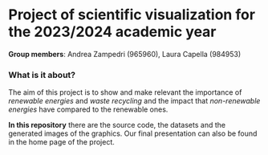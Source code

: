# Project of scientific visualization for the 2023/2024 academic year
**Group members**: Andrea Zampedri (965960), Laura Capella (984953)

### What is it about?
The aim of this project is to show and make relevant the importance of _renewable energies_ and _waste recycling_ and the impact that _non-renewable energies_ have compared to the renewable ones.

**In this repository** there are the source code, the datasets and the generated images of the graphics.
Our final presentation can also be found in the home page of the project.
